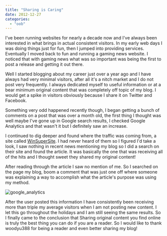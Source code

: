 ```yaml
---
title: "Sharing is Caring"
date: 2012-12-27
categories: 
  - "oob"
---
```


I've been running websites for nearly a decade now and I've always been interested in what brings in actual consistent visitors. In my early web days I was doing things just for fun, then I jumped into providing services. Eventually I moved back to fun and running a gaming news website. I noticed that with gaming news what was so important was being the first to post a release and getting it out there.

Well I started blogging about my career just over a year ago and I have always had very minimal visitors, after all it's a nitch market and I do not post very frequently. I always dedicated myself to useful information or at a bear minimum original content that was completely off topic of my blog. I would get a spike in visitors obviously because I share it on Twitter and Facebook.

Something very odd happened recently though, I began getting a bunch of comments on a post that was over a month old, the first thing I thought was well maybe I've gone up in Google search results, I checked Google Analytics and that wasn't it but I definitely saw an increase.

I continued to dig deeper and found where the traffic was coming from, a site called [WinSuperSite](http://winsupersite.com/). I had never heard of them so I figured I'd take a look, I saw nothing in recent news mentioning my blog so I did a search on their site and found the article. It was basically the one that was receiving all of the hits and I thought sweet they shared my original content!

After reading through the article I saw no mention of me. So I searched on the page my blog, boom a comment that was just one off where someone was explaining a way to accomplish what the article's purpose was using my method.

![google_analytics](/assets/images/posts/google_analytics.jpg)

After the user posted this information I have consistently been receiving more than triple my average visitors when I am not posting new content. I let this go throughout the holidays and I am still seeing the same results. So I finally came to the conclusion that Sharing original content you find online is truly the best thing you can do if you are a reader. So I would like to thank woodyu388 for being a reader and even better sharing my blog!
